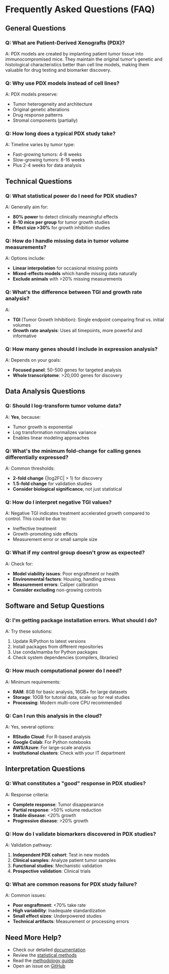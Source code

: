 # Frequently Asked Questions (FAQ)

## General Questions

### Q: What are Patient-Derived Xenografts (PDX)?
A: PDX models are created by implanting patient tumor tissue into immunocompromised mice. They maintain the original tumor's genetic and histological characteristics better than cell line models, making them valuable for drug testing and biomarker discovery.

### Q: Why use PDX models instead of cell lines?
A: PDX models preserve:
- Tumor heterogeneity and architecture
- Original genetic alterations
- Drug response patterns
- Stromal components (partially)

### Q: How long does a typical PDX study take?
A: Timeline varies by tumor type:
- Fast-growing tumors: 4-8 weeks
- Slow-growing tumors: 8-16 weeks
- Plus 2-4 weeks for data analysis

## Technical Questions

### Q: What statistical power do I need for PDX studies?
A: Generally aim for:
- **80% power** to detect clinically meaningful effects
- **8-10 mice per group** for tumor growth studies
- **Effect size >30%** for growth inhibition studies

### Q: How do I handle missing data in tumor volume measurements?
A: Options include:
- **Linear interpolation** for occasional missing points
- **Mixed-effects models** which handle missing data naturally
- **Exclude animals** with >20% missing measurements

### Q: What's the difference between TGI and growth rate analysis?
A: 
- **TGI** (Tumor Growth Inhibition): Single endpoint comparing final vs. initial volumes
- **Growth rate analysis**: Uses all timepoints, more powerful and informative

### Q: How many genes should I include in expression analysis?
A: Depends on your goals:
- **Focused panel**: 50-500 genes for targeted analysis
- **Whole transcriptome**: >20,000 genes for discovery

## Data Analysis Questions

### Q: Should I log-transform tumor volume data?
A: **Yes**, because:
- Tumor growth is exponential
- Log transformation normalizes variance
- Enables linear modeling approaches

### Q: What's the minimum fold-change for calling genes differentially expressed?
A: Common thresholds:
- **2-fold change** (|log2FC| > 1) for discovery
- **1.5-fold change** for validation studies
- **Consider biological significance**, not just statistical

### Q: How do I interpret negative TGI values?
A: Negative TGI indicates treatment accelerated growth compared to control. This could be due to:
- Ineffective treatment
- Growth-promoting side effects
- Measurement error or small sample size

### Q: What if my control group doesn't grow as expected?
A: Check for:
- **Model viability issues**: Poor engraftment or health
- **Environmental factors**: Housing, handling stress
- **Measurement errors**: Caliper calibration
- **Consider excluding** non-growing controls

## Software and Setup Questions

### Q: I'm getting package installation errors. What should I do?
A: Try these solutions:
1. Update R/Python to latest versions
2. Install packages from different repositories
3. Use conda/mamba for Python packages
4. Check system dependencies (compilers, libraries)

### Q: How much computational power do I need?
A: Minimum requirements:
- **RAM**: 8GB for basic analysis, 16GB+ for large datasets
- **Storage**: 10GB for tutorial data, scale up for real studies
- **Processing**: Modern multi-core CPU recommended

### Q: Can I run this analysis in the cloud?
A: Yes, several options:
- **RStudio Cloud**: For R-based analysis
- **Google Colab**: For Python notebooks
- **AWS/Azure**: For large-scale analysis
- **Institutional clusters**: Check with your IT department

## Interpretation Questions

### Q: What constitutes a "good" response in PDX studies?
A: Response criteria:
- **Complete response**: Tumor disappearance
- **Partial response**: >50% volume reduction
- **Stable disease**: <20% growth
- **Progressive disease**: >20% growth

### Q: How do I validate biomarkers discovered in PDX studies?
A: Validation pathway:
1. **Independent PDX cohort**: Test in new models
2. **Clinical samples**: Analyze patient tumor samples
3. **Functional studies**: Mechanistic validation
4. **Prospective validation**: Clinical trials

### Q: What are common reasons for PDX study failure?
A: Common issues:
- **Poor engraftment**: <70% take rate
- **High variability**: Inadequate standardization
- **Small effect sizes**: Underpowered studies
- **Technical artifacts**: Measurement or processing errors

## Need More Help?

- Check our detailed [documentation](/)
- Review the [statistical methods](statistical_methods.md)
- Read the [methodology guide](methodology.md)
- Open an issue on [GitHub](https://github.com/athifer/pdx_analysis_tutorial/issues)